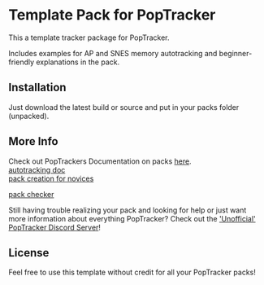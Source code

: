 # Template Pack for PopTracker

This a template tracker package for PopTracker.

Includes examples for AP and SNES memory autotracking and beginner-friendly explanations in the pack.

## Installation

Just download the latest build or source and put in your packs folder (unpacked).

## More Info

Check out PopTrackers Documentation on
packs [here](https://github.com/black-sliver/PopTracker/blob/master/doc/PACKS.md).  
[autotracking doc](https://github.com/black-sliver/PopTracker/blob/master/doc/AUTOTRACKING.md)  
[pack creation for novices](https://github.com/black-sliver/PopTracker/blob/master/doc/PackCreation.md)  


[pack checker](https://github.com/PopTracker/pack-checker)  

Still having trouble realizing your pack and looking for help or just want more information about everything PopTracker? Check out the ['Unofficial' PopTracker Discord Server](https://discord.com/invite/gwThqMCPgK)!

## License

Feel free to use this template without credit for all your PopTracker packs!
